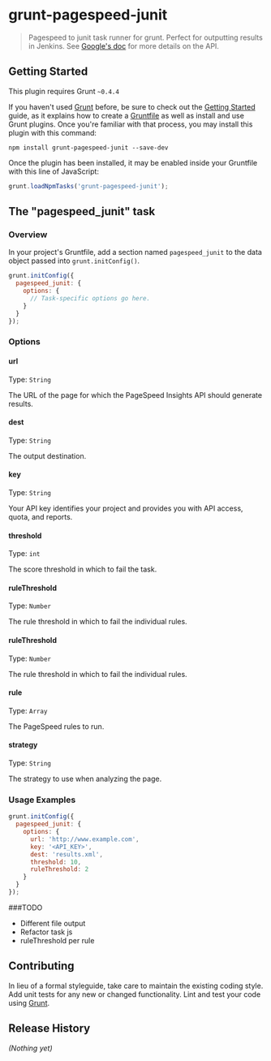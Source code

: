 # grunt-pagespeed-junit

> Pagespeed to junit task runner for grunt. Perfect for outputting results in Jenkins. See [Google's doc](https://developers.google.com/speed/docs/insights/v1/getting_started) for more details on the API.

## Getting Started
This plugin requires Grunt `~0.4.4`

If you haven't used [Grunt](http://gruntjs.com/) before, be sure to check out the [Getting Started](http://gruntjs.com/getting-started) guide, as it explains how to create a [Gruntfile](http://gruntjs.com/sample-gruntfile) as well as install and use Grunt plugins. Once you're familiar with that process, you may install this plugin with this command:

```shell
npm install grunt-pagespeed-junit --save-dev
```

Once the plugin has been installed, it may be enabled inside your Gruntfile with this line of JavaScript:

```js
grunt.loadNpmTasks('grunt-pagespeed-junit');
```

## The "pagespeed_junit" task

### Overview
In your project's Gruntfile, add a section named `pagespeed_junit` to the data object passed into `grunt.initConfig()`.

```js
grunt.initConfig({
  pagespeed_junit: {
    options: {
      // Task-specific options go here.
    }
  }
});
```

### Options

#### url
Type: `String`

The URL of the page for which the PageSpeed Insights API should generate results.

#### dest
Type: `String`

The output destination.

#### key
Type: `String`

Your API key identifies your project and provides you with API access, quota, and reports.

#### threshold
Type: `int`

The score threshold in which to fail the task.

#### ruleThreshold
Type: `Number`

The rule threshold in which to fail the individual rules.

#### ruleThreshold
Type: `Number`

The rule threshold in which to fail the individual rules.

#### rule
Type: `Array`

The PageSpeed rules to run.

#### strategy
Type: `String`

The strategy to use when analyzing the page.

### Usage Examples

```js
grunt.initConfig({
  pagespeed_junit: {
    options: {
      url: 'http://www.example.com',
      key: '<API_KEY>',
      dest: 'results.xml',
      threshold: 10,
      ruleThreshold: 2
    }
  }
});
```

###TODO

* Different file output
* Refactor task js
* ruleThreshold per rule


## Contributing
In lieu of a formal styleguide, take care to maintain the existing coding style. Add unit tests for any new or changed functionality. Lint and test your code using [Grunt](http://gruntjs.com/).

## Release History
_(Nothing yet)_
